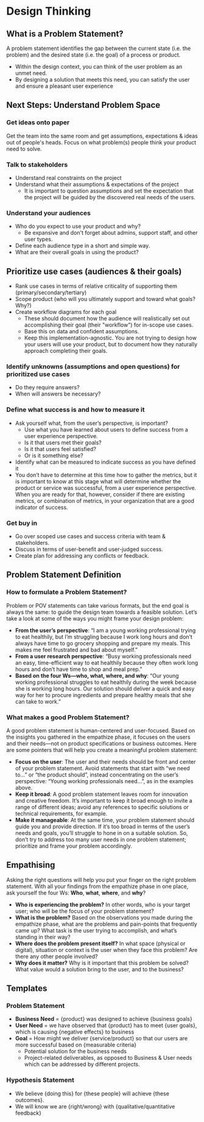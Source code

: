 # Design Thinking

## What is a Problem Statement?

A problem statement identifies the gap between the current state (i.e. the problem) and the desired state (i.e. the goal) of a process or product.

* Within the design context, you can think of the user problem as an unmet need.
* By designing a solution that meets this need, you can satisfy the user and ensure a pleasant user experience

## Next Steps: Understand Problem Space

### Get ideas onto paper

Get the team into the same room and get assumptions, expectations & ideas out of people's heads. Focus on what problem(s) people think your product need to solve.

### Talk to stakeholders

* Understand real constraints on the project
* Understand what their assumptions & expectations of the project
  * It is important to question assumptions and set the expectation that the project will be guided by the discovered real needs of the users.

### Understand your audiences

* Who do you expect to use your product and why?
  * Be expansive and don't forget about admins, support staff, and other user types.
* Define each audience type in a short and simple way.
* What are their overall goals in using the product?

## Prioritize use cases (audiences & their goals)

* Rank use cases in terms of relative criticality of supporting them (primary/secondary/tertiary)
* Scope product (who will you ultimately support and toward what goals? Why?)
* Create workflow diagrams for each goal
  * These should document how the audience will realistically set out accomplishing their goal (their "workflow") for in-scope use cases.
  * Base this on data and confident assumptions.
  * Keep this implementation-agnostic. You are not trying to design how your users will use your product, but to document how they naturally approach completing their goals.

### Identify unknowns (assumptions and open questions) for prioritized use cases

* Do they require answers?
* When will answers be necessary?

### Define what success is and how to measure it

* Ask yourself what, from the user’s perspective, is important?
  * Use what you have learned about users to define success from a user experience perspective.
  * Is it that users met their goals?
  * Is it that users feel satisfied?
  * Or is it something else?
* Identify what can be measured to indicate success as you have defined it
* You don’t have to determine at this time how to gather the metrics, but it is important to know at this stage what will determine whether the product or service was successful, from a user experience perspective. When you are ready for that, however, consider if there are existing metrics, or combination of metrics, in your organization that are a good indicator of success.

### Get buy in

* Go over scoped use cases and success criteria with team & stakeholders.
* Discuss in terms of user-benefit and user-judged success.
* Create plan for addressing any conflicts or feedback.

## Problem Statement Definition

### How to formulate a Problem Statement?

Problem or POV statements can take various formats, but the end goal is always the same: to guide the design team towards a feasible solution. Let’s take a look at some of the ways you might frame your design problem:

* **From the user’s perspective**: “I am a young working professional trying to eat healthily, but I’m struggling because I work long hours and don’t always have time to go grocery shopping and prepare my meals. This makes me feel frustrated and bad about myself.”
* **From a user research perspective**: “Busy working professionals need an easy, time-efficient way to eat healthily because they often work long hours and don’t have time to shop and meal prep.”
* **Based on the four Ws—who, what, where, and why**: “Our young working professional struggles to eat healthily during the week because she is working long hours. Our solution should deliver a quick and easy way for her to procure ingredients and prepare healthy meals that she can take to work.”

### What makes a good Problem Statement?

A good problem statement is human-centered and user-focused. Based on the insights you gathered in the empathize phase, it focuses on the users and their needs—not on product specifications or business outcomes. Here are some pointers that will help you create a meaningful problem statement:

* **Focus on the user**: The user and their needs should be front and center of your problem statement. Avoid statements that start with “we need to…” or “the product should”, instead concentrating on the user’s perspective: “Young working professionals need…”, as in the examples above.
* **Keep it broad**: A good problem statement leaves room for innovation and creative freedom. It’s important to keep it broad enough to invite a range of different ideas; avoid any references to specific solutions or technical requirements, for example.
* **Make it manageable**: At the same time, your problem statement should guide you and provide direction. If it’s too broad in terms of the user’s needs and goals, you’ll struggle to hone in on a suitable solution. So, don’t try to address too many user needs in one problem statement; prioritize and frame your problem accordingly.

## Empathising

Asking the right questions will help you put your finger on the right problem statement. With all your findings from the empathize phase in one place, ask yourself the four Ws: **Who**, **what**, **where**, and **why**?

* **Who is experiencing the problem?** In other words, who is your target user; who will be the focus of your problem statement?
* **What is the problem?** Based on the observations you made during the empathize phase, what are the problems and pain-points that frequently came up? What task is the user trying to accomplish, and what’s standing in their way?
* **Where does the problem present itself?** In what space (physical or digital), situation or context is the user when they face this problem? Are there any other people involved?
* **Why does it matter?** Why is it important that this problem be solved? What value would a solution bring to the user, and to the business?

## Templates

### Problem Statement

* **Business Need** = {product} was designed to achieve {business goals}
* **User Need** = we have observed that {product} has to meet {user goals}, which is causing {negative effects} to business
* **Goal** = How might we deliver {service/product} so that our users are more successful based on {measurable criteria}
  * Potential solution for the business needs
  * Project-related deliverables, as opposed to Business & User needs which can be addressed by different projects.

### Hypothesis Statement

* We believe {doing this} for {these people} will achieve {these outcomes}.
* We will know we are {right/wrong} with {qualitative/quantitative feedback}
